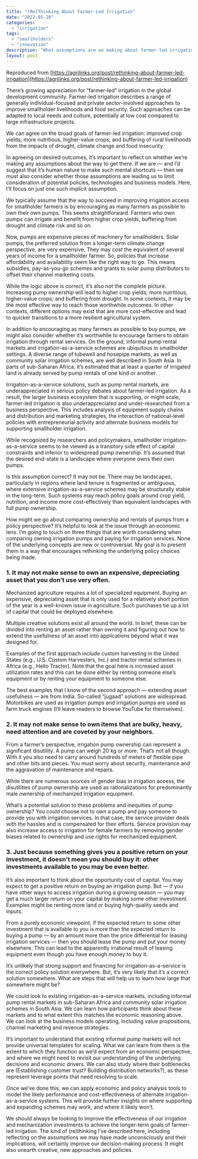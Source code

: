 ```yaml
---
title: "(Re)Thinking About Farmer-Led Irrigation"
date: "2022-05-20"
categories: 
  - "irrigation"
tags: 
  - "smallholders"
  - "innovation"
description: "What assumptions are we making about farmer-led irrigation?"
layout: post
---
```


Reproduced from [https://agrilinks.org/post/rethinking-about-farmer-led-irrigation](https://agrilinks.org/post/rethinking-about-farmer-led-irrigation)

There’s growing appreciation for “farmer-led” irrigation in the global development community. Farmer-led irrigation describes a range of generally individual-focused and private sector-involved approaches to improve smallholder livelihoods and food security. Such approaches can be adapted to local needs and culture, potentially at low cost compared to large infrastructure projects.


We can agree on the broad goals of farmer-led irrigation: improved crop yields; more nutritious, higher-value crops; and buffering of rural livelihoods from the impacts of drought, climate change and food insecurity.

In agreeing on desired outcomes, it’s important to reflect on whether we’re making any assumptions about the way to get there. If we are — and I’d suggest that it’s human nature to make such mental shortcuts — then we must also consider whether those assumptions are leading us to limit consideration of potential policies, technologies and business models. Here, I’ll focus on just one such implicit assumption.

We typically assume that the way to succeed in improving irrigation access for smallholder farmers is by encouraging as many farmers as possible to own their own pumps. This seems straightforward. Farmers who own pumps can irrigate and benefit from higher crop yields, buffering from drought and climate risk and so on.

Now, pumps are expensive pieces of machinery for smallholders. Solar pumps, the preferred solution from a longer-term climate change perspective, are very expensive. They may cost the equivalent of several years of income for a smallholder farmer. So, policies that increase affordability and availability seem like the right way to go. This means subsidies, pay-as-you-go schemes and grants to solar pump distributors to offset their channel marketing costs.

While the logic above is correct, it’s also not the complete picture. Increasing pump ownership will lead to higher crop yields; more nutritious, higher-value crops; and buffering from drought. In some contexts, it may be the most effective way to reach those worthwhile outcomes. In other contexts, different options may exist that are more cost-effective and lead to quicker transitions to a more resilient agricultural system.

In addition to encouraging as many farmers as possible to buy pumps, we might also consider whether it’s worthwhile to encourage farmers to obtain irrigation through rental services. On the ground, informal pump rental markets and irrigation-as-a-service schemes are ubiquitous in smallholder settings. A diverse range of tubewell and hosepipe markets, as well as community solar irrigation schemes, are well described in South Asia. In parts of sub-Saharan Africa, it’s estimated that at least a quarter of irrigated land is already served by pump rentals of one kind or another.

Irrigation-as-a-service solutions, such as pump rental markets, are underappreciated in serious policy debates about farmer-led irrigation. As a result, the larger business ecosystem that is supporting, or might scale, farmer-led irrigation is also underappreciated and under-researched from a business perspective. This includes analysis of equipment supply chains and distribution and marketing strategies, the interaction of national-level policies with entrepreneurial activity and alternate business models for supporting smallholder irrigation.

While recognized by researchers and policymakers, smallholder irrigation-as-a-service seems to be viewed as a transitory side effect of capital constraints and inferior to widespread pump ownership. It’s assumed that the desired end-state is a landscape where everyone owns their own pumps.

Is this assumption correct? It may not be. There may be landscapes, particularly in regions where land tenure is fragmented or ambiguous, where extensive irrigation-as-a-service schemes may be structurally stable in the long-term. Such systems may reach policy goals around crop yield, nutrition, and income more cost-effectively than equivalent landscapes with full pump ownership.

How might we go about comparing ownership and rentals of pumps from a policy perspective? It’s helpful to look at the issue through an economic lens. I’m going to touch on three things that are worth considering when comparing owning irrigation pumps and paying for irrigation services. None of the underlying concepts are new or controversial. My goal is to present them in a way that encourages rethinking the underlying policy choices being made.

### 1. It may not make sense to own an expensive, depreciating asset that you don’t use very often.

Mechanized agriculture requires a lot of specialized equipment. Buying an expensive, depreciating asset that is only used for a relatively short portion of the year is a well-known issue in agriculture. Such purchases tie up a lot of capital that could be deployed elsewhere.

Multiple creative solutions exist all around the world. In brief, these can be divided into renting an asset rather than owning it and figuring out how to extend the usefulness of an asset into applications beyond what it was designed for.

Examples of the first approach include custom harvesting in the United States (e.g., U.S. Custom Harvesters, Inc.) and tractor rental schemes in Africa (e.g., Hello Tractor). Note that the goal here is increased asset utilization rates and this can be done either by renting someone else’s equipment or by renting your equipment to someone else.

The best examples that I know of the second approach — extending asset usefulness — are from India. So-called “jugaad” solutions are widespread. Motorbikes are used as irrigation pumps and irrigation pumps are used as farm truck engines (I’ll leave readers to browse YouTube for themselves).

### 2. It may not make sense to own items that are bulky, heavy, need attention and are coveted by your neighbors.

From a farmer’s perspective, irrigation pump ownership can represent a significant disutility. A pump can weigh 20 kg or more. That’s not all though. With it you also need to carry around hundreds of meters of flexible pipe and other bits and pieces. You must worry about security, maintenance and the aggravation of maintenance and repairs.

While there are numerous sources of gender bias in irrigation access, the disutilities of pump ownership are used as rationalizations for predominantly male ownership of mechanized irrigation equipment.

What’s a potential solution to these problems and inequities of pump ownership? You could choose not to own a pump and pay someone to provide you with irrigation services. In that case, the service provider deals with the hassles and is compensated for their efforts. Service provision may also increase access to irrigation for female farmers by removing gender biases related to ownership and use rights for mechanized equipment.

### 3. Just because something gives you a positive return on your investment, it doesn’t mean you should buy it: other investments available to you may be even better.

It’s also important to think about the opportunity cost of capital. You may expect to get a positive return on buying an irrigation pump. But — if you have other ways to access irrigation during a growing season — you may get a much larger return on your capital by making some other investment. Examples might be renting more land or buying high-quality seeds and inputs.

From a purely economic viewpoint, if the expected return to some other investment that is available to you is more than the expected return to buying a pump — by an amount more than the price differential for leasing irrigation services — then you should lease the pump and put your money elsewhere. This can lead to the apparently irrational result of leasing equipment even though you have enough money to buy it.

It’s unlikely that strong support and financing for irrigation-as-a-service is the correct policy solution everywhere. But, it’s very likely that it’s a correct solution somewhere. What are steps that will help us to learn how large that somewhere might be?

We could look to existing irrigation-as-a-service markets, including informal pump rental markets in sub-Saharan Africa and community solar irrigation schemes in South Asia. We can learn how participants think about these markets and to what extent this matches the economic reasoning above. We can look at the business models operating, including value propositions, channel marketing and revenue strategies.

It’s important to understand that existing informal pump markets will not provide universal templates for scaling. What we can learn from them is the extent to which they function as we’d expect from an economic perspective, and where we might need to revisit our understanding of the underlying decisions and economic drivers. We can also study where their bottlenecks are (Establishing customer trust? Building distribution networks?), as these represent leverage points that need resolving to scale.

Once we’ve done this, we can apply economic and policy analysis tools to model the likely performance and cost-effectiveness of alternate irrigation-as-a-service systems. This will provide further insights on where supporting and expanding schemes may work, and where it likely won’t.

We should always be looking to improve the effectiveness of our irrigation and mechanization investments to achieve the longer-term goals of farmer-led irrigation. The kind of (re)thinking I’ve described here, including reflecting on the assumptions we may have made unconsciously and their implications, will certainly improve our decision-making process. It might also unearth creative, new approaches and policies.
